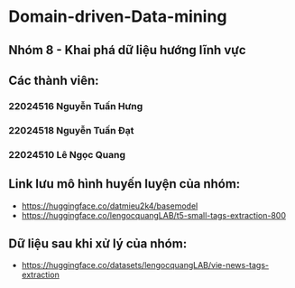# Domain-driven-Data-mining

## Nhóm 8 - Khai phá dữ liệu hướng lĩnh vực
## Các thành viên:
### 22024516 Nguyễn Tuấn Hưng
### 22024518 Nguyễn Tuấn Đạt
### 22024510 Lê Ngọc Quang
## Link lưu mô hình huyến luyện của nhóm:
* https://huggingface.co/datmieu2k4/basemodel
* https://huggingface.co/lengocquangLAB/t5-small-tags-extraction-800

## Dữ liệu sau khi xử lý của nhóm:
* https://huggingface.co/datasets/lengocquangLAB/vie-news-tags-extraction
  
